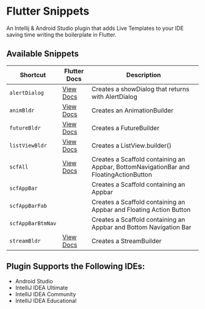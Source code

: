# Flutter Snippets
An Intellij & Android Studio plugin that adds Live Templates to your IDE saving time writing the boilerplate in Flutter.


## Available Snippets
| Shortcut| Flutter Docs| Description|
| ---------- | ------------------------ | -------------- |
|`alertDialog`|[View Docs](https://docs.flutter.io/flutter/widgets/AlertDialog-class.html)|Creates a showDialog that returns with AlertDialog|
|`animBldr`|[View Docs](https://docs.flutter.io/flutter/widgets/AnimationBuilder-class.html)|Creates an AnimationBuilder|
|`futureBldr`|[View Docs](https://docs.flutter.io/flutter/widgets/FutureBuilder-class.html)|Creates a FutureBuilder|
|`listViewBldr`|[View Docs](https://docs.flutter.io/flutter/widgets/ListView.builder.html)|Creates a ListView.builder()|
|`scfAll`|[View Docs](https://docs.flutter.io/flutter/material/Scaffold-class.html)|Creates a Scaffold containing an Appbar, BottomNavigationBar and FloatingActionButton|
|`scfAppBar`| |Creates a Scaffold containing an Appbar|
|`scfAppBarFab`| |Creates a Scaffold containing an Appbar and Floating Action Button|
|`scfAppBarBtmNav`| |Creates a Scaffold containing an Appbar and Bottom Navigation Bar|
|`streamBldr`|[View Docs](https://docs.flutter.io/flutter/widgets/StreamBuilder-class.html)|Creates a StreamBuilder|

## Plugin Supports the Following IDEs:
* Android Studio
* IntelliJ IDEA Ultimate
* IntelliJ IDEA Community
* IntelliJ IDEA Educational

